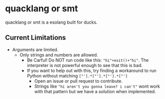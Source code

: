 # quacklang or smt

quacklang or smt is a esolang built for ducks.

## Current Limitations

- Arguments are limited.
  - Only strings and numbers are allowed.
    - Be Carful! Do NOT run code like this: `"hi"+exit()+"hi"`. The interpreter is not powerful enough to see that this is bad.
    - If you want to help out with this, try finding a workaround to run Python without matching `["'].*["'].*["'].*["']`
      - Open an issue or pull request to contribute.
      - Strings like `"hi aren't you gonna leave? i can't"` wont work with that pattern but we have a solution when implemented.
